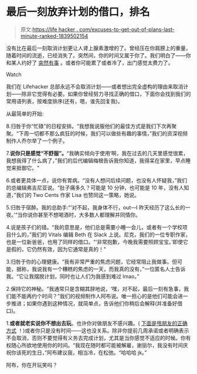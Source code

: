 # 最后一刻放弃计划的借口，排名

> 原文:[https://life hacker . com/excuses-to-get-out-of-plans-last-minute-ranked-1839502154](https://lifehacker.com/excuses-to-get-out-of-plans-last-minute-ranked-1839502154)

没有比在最后一刻取消计划更让人肾上腺素激增的了。曾经压在你肩膀上的重量，随着时间的流逝，已经消失了。突然间，你的时间又属于你了。我们明白了——你和某人约好了 [突然有事](https://www.youtube.com/watch?v=I1vJXvZHGKY) 。或者你可能累了或者冷了，出门感觉太费力了。

Watch

我们在 Lifehacker 总部永远不会取消计划——或者想出完全虚构的理由来取消计划——除非它觉得有必要。如果你曾经努力寻找正确的借口，下面你会找到我们的常用语列表，按难度排序(还有，嗯，谁先回复我)。

从最简单的开始:

8.归咎于你“忙碌”的日程安排。“我想我说服他们的最佳方式是我们下次再聚聚。“下周一切都不那么疯狂的时候，我们可以做些有趣的事情，”我们的资深视频制作人乔尔举了一个例子。

7.**说你只是感觉“不舒服”。**“我确实倾向于使用‘啊，我在过去的几天里感觉很累，我想我得了什么病了，”我们的后代编辑梅根告诉我你知道，我得呆在家里，早点睡觉来抵御它。"

6.或者更具体一点，说你有胃病。“没有人想问后续问题，也没有人怀疑我，”我们的总编辑弗吉尼亚说。“肚子痛多久？可能是 10 分钟，也可能是 10 年，没有人知道，”我们的 Two Cents 作家 Lisa 也赞同这一策略，她说。

5.归咎于宿醉。我的总助手:“‘对不起，我身体不行，out⁠—I 昨天经历了这么长的一夜。’“当你说你甚至不想喝酒时，大多数人都理解并同情你。

4.说是孩子们的错。“我的意思是，他们总是需要小睡一会儿，或者有一个学校项目什么的，”我们的 Vitals 编辑 Beth 在 Slack 上说。尼克，我们的一位专职作家，也是一位新爸爸，也用了同样的借口。“‘非常抱歉，今晚我需要照顾宝宝。’即使它是假的，它仍然有效，因为它通常是真的！"

3.归咎于你的心理健康。“我有非常严重的焦虑问题，它经常阻止我做事。但可能，据称，我说我有一个糟糕的焦虑的一天，而我真的没有，”一位匿名人士告诉我。“它让我摆脱计划，同时也让人们为我感到难过 lmao。”

2.保持它的神秘。“我通常只是含糊其辞地说，‘嘿，对不起，最后一刻有急事，我们能不能再约个时间？”我们的视频制作人阿布说。唯一担心的是他们可能会进一步推进；如果你遇到这种情况，就简单点，告诉他们你稍后会解释(并准备好借口)。

1.**或者就老实说你不想出去玩**。也许你对做朋友不感兴趣。( [下面是甩朋友的正确方式](https://lifehacker.com/how-to-dump-a-friend-1832297628) ！)或者你只是没有时间——这也没关系。除非你提前几周承诺或者明确表示不会取消，否则不要觉得有义务去完成计划，尤其是当你感觉不适应的时候。你有权随心所欲地使用你的时间。“我现在随时都可能被解雇，谢丽尔，我没有时间庆祝你该死的生日，”阿布建议我，相当冷，在松弛。“哈哈哈 jk。”

阿布，你在开玩笑吗？